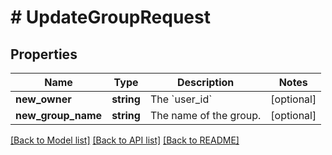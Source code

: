# # UpdateGroupRequest

## Properties

Name | Type | Description | Notes
------------ | ------------- | ------------- | -------------
**new_owner** | **string** | The &#x60;user_id&#x60; | [optional]
**new_group_name** | **string** | The name of the group. | [optional]

[[Back to Model list]](../../README.md#models) [[Back to API list]](../../README.md#endpoints) [[Back to README]](../../README.md)
